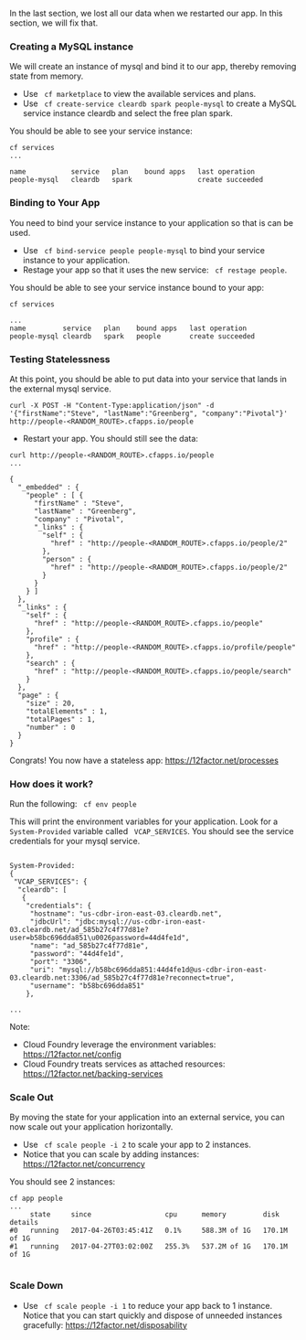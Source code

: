 In the last section, we lost all our data when we restarted our app. In this section, we will fix that.

### Creating a MySQL instance

We will create an instance of mysql and bind it to our app, thereby removing state from memory.
- Use ` cf marketplace` to view the available services and plans.
- Use ` cf create-service cleardb spark people-mysql` to create a MySQL service instance cleardb and select the free plan spark.

You should be able to see your service instance:

```
cf services
...

name           service   plan    bound apps   last operation   
people-mysql   cleardb   spark                create succeeded   
```

### Binding to Your App
You need to bind your service instance to your application so that is can be used.
- Use ` cf bind-service people people-mysql` to bind your service instance to your application.
- Restage your app so that it uses the new service: ` cf restage people`.

You should be able to see your service instance bound to your app:

``` 
cf services

...
name         service   plan    bound apps   last operation   
people-mysql cleardb   spark   people       create succeeded
```

### Testing Statelessness
At this point, you should be able to put data into your service that lands in the external mysql service.

```
curl -X POST -H "Content-Type:application/json" -d '{"firstName":"Steve", "lastName":"Greenberg", "company":"Pivotal"}' http://people-<RANDOM_ROUTE>.cfapps.io/people
```

- Restart your app.
You should still see the data:

```
curl http://people-<RANDOM_ROUTE>.cfapps.io/people
...

{
  "_embedded" : {
    "people" : [ {
      "firstName" : "Steve",
      "lastName" : "Greenberg",
      "company" : "Pivotal",
      "_links" : {
        "self" : {
          "href" : "http://people-<RANDOM_ROUTE>.cfapps.io/people/2"
        },
        "person" : {
          "href" : "http://people-<RANDOM_ROUTE>.cfapps.io/people/2"
        }
      }
    } ]
  },
  "_links" : {
    "self" : {
      "href" : "http://people-<RANDOM_ROUTE>.cfapps.io/people"
    },
    "profile" : {
      "href" : "http://people-<RANDOM_ROUTE>.cfapps.io/profile/people"
    },
    "search" : {
      "href" : "http://people-<RANDOM_ROUTE>.cfapps.io/people/search"
    }
  },
  "page" : {
    "size" : 20,
    "totalElements" : 1,
    "totalPages" : 1,
    "number" : 0
  }
}
```

Congrats! You now have a stateless app: <https://12factor.net/processes>

### How does it work?
Run the following:
` cf env people`

This will print the environment variables for your application. Look for a ` System-Provided` variable called ` VCAP_SERVICES`. 
You should see the service credentials for your mysql service. 
```

System-Provided:
{
 "VCAP_SERVICES": {
  "cleardb": [
   {
    "credentials": {
     "hostname": "us-cdbr-iron-east-03.cleardb.net",
     "jdbcUrl": "jdbc:mysql://us-cdbr-iron-east-03.cleardb.net/ad_585b27c4f77d81e?user=b58bc696dda851\u0026password=44d4fe1d",
     "name": "ad_585b27c4f77d81e",
     "password": "44d4fe1d",
     "port": "3306",
     "uri": "mysql://b58bc696dda851:44d4fe1d@us-cdbr-iron-east-03.cleardb.net:3306/ad_585b27c4f77d81e?reconnect=true",
     "username": "b58bc696dda851"
    },
    
...
```

Note:
- Cloud Foundry leverage the environment variables: <https://12factor.net/config>
- Cloud Foundry treats services as attached resources: <https://12factor.net/backing-services>

### Scale Out
By moving the state for your application into an external service, you can now scale out your application horizontally.
- Use ` cf scale people -i 2` to scale your app to 2 instances.
- Notice that you can scale by adding instances: <https://12factor.net/concurrency>

You should see 2 instances:

```
cf app people
...
     state     since                  cpu      memory         disk           details
#0   running   2017-04-26T03:45:41Z   0.1%     588.3M of 1G   170.1M of 1G
#1   running   2017-04-27T03:02:00Z   255.3%   537.2M of 1G   170.1M of 1G
      
```

### Scale Down
- Use ` cf scale people -i 1` to reduce your app back to 1 instance.
Notice that you can start quickly and dispose of unneeded instances gracefully: <https://12factor.net/disposability>
